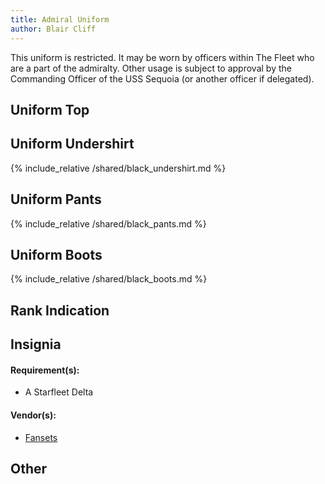 ```yaml
---
title: Admiral Uniform
author: Blair Cliff
---
```


This uniform is restricted. It may be worn by officers within The Fleet who are a part of the admiralty. Other usage is subject to approval by the Commanding Officer of the USS Sequoia (or another officer if delegated).

## Uniform Top

## Uniform Undershirt
{% include_relative /shared/black_undershirt.md %}

## Uniform Pants
{% include_relative /shared/black_pants.md %}

## Uniform Boots
{% include_relative /shared/black_boots.md %}

## Rank Indication

## Insignia
#### Requirement(s):
* A Starfleet Delta

#### Vendor(s):
* [Fansets](https://fansets.com/collections/strange-new-worlds/products/strange-new-worlds-admiral-delta-pin)

## Other

